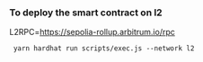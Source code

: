 ### To deploy the smart contract on l2 

L2RPC=https://sepolia-rollup.arbitrum.io/rpc

``` yarn hardhat run scripts/exec.js --network l2```
